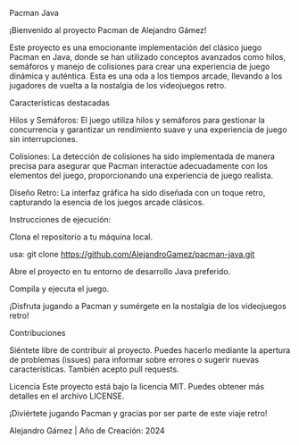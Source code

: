 Pacman Java

¡Bienvenido al proyecto Pacman de Alejandro Gámez!

Este proyecto es una emocionante implementación del clásico juego Pacman en Java, donde se han utilizado conceptos avanzados como hilos, semáforos y manejo de colisiones para crear una experiencia de juego dinámica y auténtica. Esta es una oda a los tiempos arcade, llevando a los jugadores de vuelta a la nostalgia de los videojuegos retro.

Características destacadas

Hilos y Semáforos: El juego utiliza hilos y semáforos para gestionar la concurrencia y garantizar un rendimiento suave y una experiencia de juego sin interrupciones.

Colisiones: La detección de colisiones ha sido implementada de manera precisa para asegurar que Pacman interactúe adecuadamente con los elementos del juego, proporcionando una experiencia de juego realista.

Diseño Retro: La interfaz gráfica ha sido diseñada con un toque retro, capturando la esencia de los juegos arcade clásicos.

Instrucciones de ejecución:

Clona el repositorio a tu máquina local.

usa: git clone https://github.com/AlejandroGamez/pacman-java.git

Abre el proyecto en tu entorno de desarrollo Java preferido.

Compila y ejecuta el juego.

¡Disfruta jugando a Pacman y sumérgete en la nostalgia de los videojuegos retro!


Contribuciones

Siéntete libre de contribuir al proyecto. Puedes hacerlo mediante la apertura de problemas (issues) para informar sobre errores o sugerir nuevas características. También acepto pull requests.

Licencia
Este proyecto está bajo la licencia MIT. Puedes obtener más detalles en el archivo LICENSE.

¡Diviértete jugando Pacman y gracias por ser parte de este viaje retro!

Alejandro Gámez | Año de Creación: 2024
